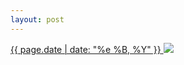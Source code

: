```yaml
---
layout: post
---
```


<p>
  <a href="/126">
    <time>{{ page.date | date: "%e %B, %Y" }}</time>
  </a>
  <a href="/126"><img src="{{ site.assets_url }}/126.jpg"/></a>
</p>
